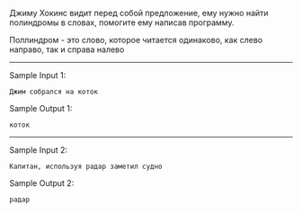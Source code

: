 Джиму Хокинс видит перед собой предложение, ему нужно найти полиндромы в словах, помогите ему написав программу.

Поллиндром - это слово, которое читается одинаково, как слево направо, так и справа налево 
___
Sample Input 1:
```
Джим собрался на коток
```
Sample Output 1:
```
коток
```
___
Sample Input 2:
```
Капитан, используя радар заметил судно
```
Sample Output 2:
```
радар
```